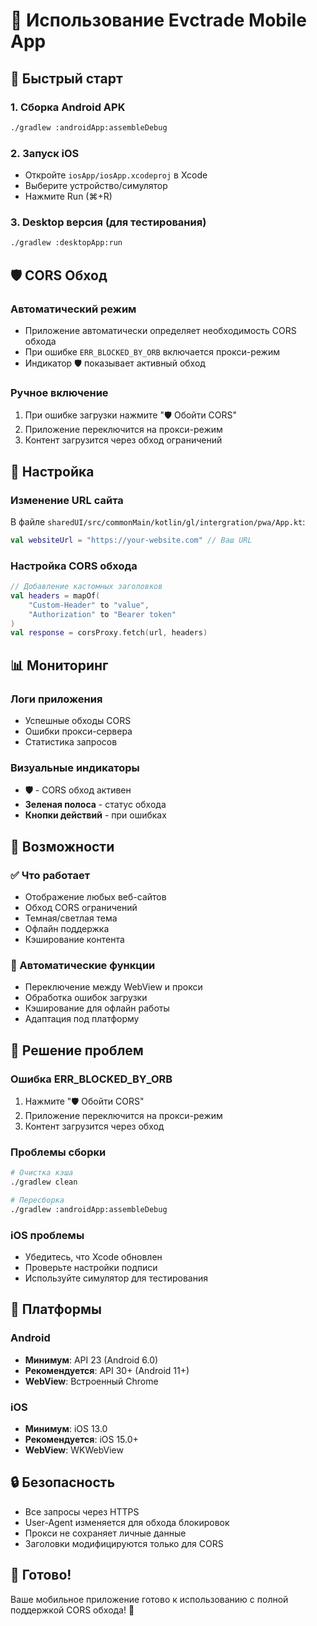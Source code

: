 # 📱 Использование Evctrade Mobile App

## 🚀 Быстрый старт

### 1. Сборка Android APK
```bash
./gradlew :androidApp:assembleDebug
```

### 2. Запуск iOS
- Откройте `iosApp/iosApp.xcodeproj` в Xcode
- Выберите устройство/симулятор
- Нажмите Run (⌘+R)

### 3. Desktop версия (для тестирования)
```bash
./gradlew :desktopApp:run
```

## 🛡️ CORS Обход

### Автоматический режим
- Приложение автоматически определяет необходимость CORS обхода
- При ошибке `ERR_BLOCKED_BY_ORB` включается прокси-режим
- Индикатор 🛡️ показывает активный обход

### Ручное включение
1. При ошибке загрузки нажмите "🛡️ Обойти CORS"
2. Приложение переключится на прокси-режим
3. Контент загрузится через обход ограничений

## 🔧 Настройка

### Изменение URL сайта
В файле `sharedUI/src/commonMain/kotlin/gl/intergration/pwa/App.kt`:
```kotlin
val websiteUrl = "https://your-website.com" // Ваш URL
```

### Настройка CORS обхода
```kotlin
// Добавление кастомных заголовков
val headers = mapOf(
    "Custom-Header" to "value",
    "Authorization" to "Bearer token"
)
val response = corsProxy.fetch(url, headers)
```

## 📊 Мониторинг

### Логи приложения
- Успешные обходы CORS
- Ошибки прокси-сервера
- Статистика запросов

### Визуальные индикаторы
- **🛡️** - CORS обход активен
- **Зеленая полоса** - статус обхода
- **Кнопки действий** - при ошибках

## 🎯 Возможности

### ✅ Что работает
- Отображение любых веб-сайтов
- Обход CORS ограничений
- Темная/светлая тема
- Офлайн поддержка
- Кэширование контента

### 🔄 Автоматические функции
- Переключение между WebView и прокси
- Обработка ошибок загрузки
- Кэширование для офлайн работы
- Адаптация под платформу

## 🚨 Решение проблем

### Ошибка ERR_BLOCKED_BY_ORB
1. Нажмите "🛡️ Обойти CORS"
2. Приложение переключится на прокси-режим
3. Контент загрузится через обход

### Проблемы сборки
```bash
# Очистка кэша
./gradlew clean

# Пересборка
./gradlew :androidApp:assembleDebug
```

### iOS проблемы
- Убедитесь, что Xcode обновлен
- Проверьте настройки подписи
- Используйте симулятор для тестирования

## 📱 Платформы

### Android
- **Минимум**: API 23 (Android 6.0)
- **Рекомендуется**: API 30+ (Android 11+)
- **WebView**: Встроенный Chrome

### iOS
- **Минимум**: iOS 13.0
- **Рекомендуется**: iOS 15.0+
- **WebView**: WKWebView

## 🔒 Безопасность

- Все запросы через HTTPS
- User-Agent изменяется для обхода блокировок
- Прокси не сохраняет личные данные
- Заголовки модифицируются только для CORS

## 🎉 Готово!

Ваше мобильное приложение готово к использованию с полной поддержкой CORS обхода! 🚀
